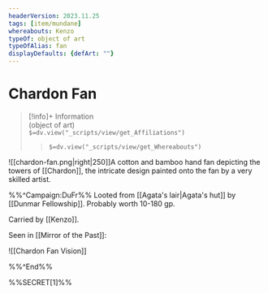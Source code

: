 ```yaml
---
headerVersion: 2023.11.25
tags: [item/mundane]
whereabouts: Kenzo
typeOf: object of art
typeOfAlias: fan
displayDefaults: {defArt: ""}
---
```

# Chardon Fan
>[!info]+ Information  
> (object of art)  
> `$=dv.view("_scripts/view/get_Affiliations")`  
>> `$=dv.view("_scripts/view/get_Whereabouts")`

![[chardon-fan.png|right|250]]A cotton and bamboo hand fan depicting the towers of [[Chardon]], the intricate design painted onto the fan by a very skilled artist.

%%^Campaign:DuFr%%
Looted from [[Agata's lair|Agata's hut]] by [[Dunmar Fellowship]]. Probably worth 10-180 gp.

Carried by [[Kenzo]]. 

Seen in [[Mirror of the Past]]: 

![[Chardon Fan Vision]]

%%^End%%

%%SECRET[1]%%